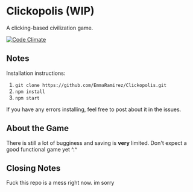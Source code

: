 # Clickopolis (WIP)
A clicking-based civilization game.

[![Code Climate](https://codeclimate.com/github/EmmaRamirez/Clickopolis/badges/gpa.svg)](https://codeclimate.com/github/EmmaRamirez/Clickopolis)

## Notes

Installation instructions:

1. `git clone https://github.com/EmmaRamirez/Clickopolis.git`
2. `npm install`
3. `npm start`

If you have any errors installing, feel free to post about it in the issues.

## About the Game

There is still a lot of bugginess and saving is **very** limited. Don't expect a good functional game yet ^.^


## Closing Notes
Fuck this repo is a mess right now. im sorry
